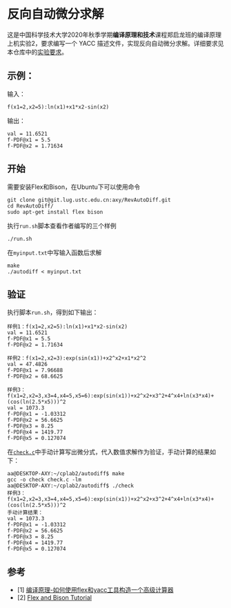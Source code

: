 # 反向自动微分求解

这是中国科学技术大学2020年秋季学期**编译原理和技术**课程郑启龙班的编译原理上机实验2，要求编写一个 YACC 描述文件，实现反向自动微分求解。详细要求见本仓库中的[实验要求](./2020-compiler-lab-2.pdf)。

## 示例：

输入：
```text
f(x1=2,x2=5):ln(x1)+x1*x2-sin(x2)
```

输出：
```text
val = 11.6521
f-PDF@x1 = 5.5
f-PDF@x2 = 1.71634
```

## 开始

需要安装Flex和Bison，在Ubuntu下可以使用命令
```shell
git clone git@git.lug.ustc.edu.cn:axy/RevAutoDiff.git
cd RevAutoDiff/
sudo apt-get install flex bison
```

执行`run.sh`脚本查看作者编写的三个样例

```shell
./run.sh
```

在`myinput.txt`中写输入函数后求解

```shell
make
./autodiff < myinput.txt
```

## 验证

执行脚本`run.sh`，得到如下输出：

```text
样例1：f(x1=2,x2=5):ln(x1)+x1*x2-sin(x2)
val = 11.6521
f-PDF@x1 = 5.5
f-PDF@x2 = 1.71634

样例2：f(x1=2,x2=3):exp(sin(x1))+x2^x2+x1*x2^2
val = 47.4826
f-PDF@x1 = 7.96688
f-PDF@x2 = 68.6625

样例3：f(x1=2,x2=3,x3=4,x4=5,x5=6):exp(sin(x1))+x2^x2+x3^2+4^x4+ln(x3*x4)+(cos(ln(2.5*x5)))^2
val = 1073.3
f-PDF@x1 = -1.03312
f-PDF@x2 = 56.6625
f-PDF@x3 = 8.25
f-PDF@x4 = 1419.77
f-PDF@x5 = 0.127074

```
在[`check.c`](./check.c)中手动计算写出微分式，代入数值求解作为验证，手动计算的结果如下：

```text
aa@DESKTOP-AXY:~/cplab2/autodiff$ make
gcc -o check check.c -lm
aa@DESKTOP-AXY:~/cplab2/autodiff$ ./check 
样例3：f(x1=2,x2=3,x3=4,x4=5,x5=6):exp(sin(x1))+x2^x2+x3^2+4^x4+ln(x3*x4)+(cos(ln(2.5*x5)))^2
手动计算结果：
val = 1073.3
f-PDF@x1 = -1.03312
f-PDF@x2 = 56.6625
f-PDF@x3 = 8.25
f-PDF@x4 = 1419.77
f-PDF@x5 = 0.127074
```

## 参考

- [1] [编译原理-如何使用flex和yacc工具构造一个高级计算器](https://blog.csdn.net/liaopiankun0618/article/details/84232771)
- [2] [Flex and Bison Tutorial](https://www.cse.scu.edu/~mwang2/compiler/TutorialFlexBison.pdf)
